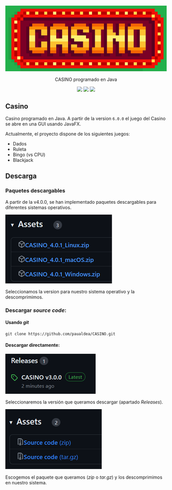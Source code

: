 <p align="center">
<img src="code/src/img/cartel.gif" alt="CASINO POSTER">
</p>

<p align="center">
CASINO programado en Java
</p>
<p align="center">
 <a href=""><img src="https://img.shields.io/badge/version-6.0.0-blue"></a> 
 <a href=""><img src="https://img.shields.io/badge/license-GPL 3.0-orange"></a> 
 <a href=""><img src="https://img.shields.io/badge/contributors-1-green"></a>
</p>

## Casino

Casino programado en Java. A partir de la version `6.0.0` el juego del Casino se abre en una GUI usando JavaFX.

Actualmente, el proyecto dispone de los siguientes juegos:

- Dados
- Ruleta
- Bingo (vs CPU)
- Blackjack

## Descarga

### Paquetes descargables

A partir de la v4.0.0, se han implementado paquetes descargables para diferentes sistemas operativos.

<img src="img/descarga1.png" alt="descarga">

Seleccionamos la version para nuestro sistema operativo y la descomprimimos.

### Descargar _source code_:

#### Usando _git_

```term
git clone https://github.com/paualdea/CASINO.git
```

#### Descargar directamente:

<img src="img/descarga.png" alt="descarga">

Seleccionaremos la versión que queramos descargar (apartado _Releases_).

<img src="img/paquetes.png" alt="paquetes">

Escogemos el paquete que queramos (_zip_ o _tar.gz_) y los descomprimimos en nuestro sistema.
